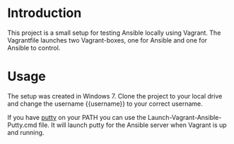 # Introduction

This project is a small setup for testing Ansible locally using Vagrant. The Vagrantfile launches two Vagrant-boxes, one for Ansible and one for Ansible to control.

# Usage

The setup was created in Windows 7. Clone the project to your local drive and change the username {{username}} to your correct username.

If you have [putty](http://www.putty.org/) on your PATH you can use the Launch-Vagrant-Ansible-Putty.cmd file. It will launch putty for the Ansible server when Vagrant is up and running.
